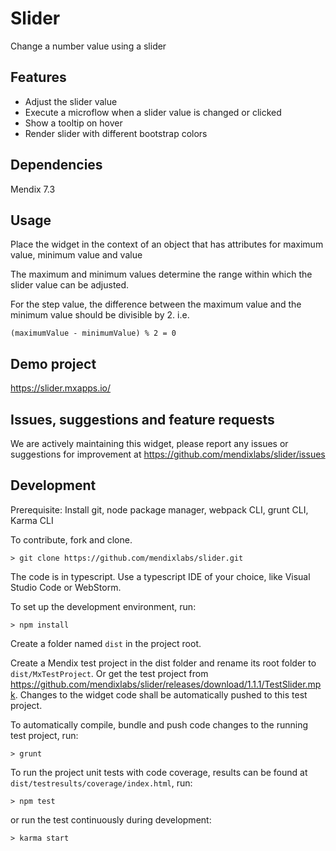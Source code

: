 # Slider
Change a number value using a slider

## Features
* Adjust the slider value
* Execute a microflow when a slider value is changed or clicked
* Show a tooltip on hover
* Render slider with different bootstrap colors

## Dependencies
Mendix 7.3

## Usage
Place the widget in the context of an object that has attributes for maximum value, minimum value and value

The maximum and minimum values determine the range within which the slider value can be adjusted.

For the step value, the difference between the maximum value and the minimum value should be divisible by 2. i.e.

    (maximumValue - minimumValue) % 2 = 0

## Demo project
https://slider.mxapps.io/

## Issues, suggestions and feature requests
We are actively maintaining this widget, please report any issues or suggestions for improvement at
https://github.com/mendixlabs/slider/issues

## Development
Prerequisite: Install git, node package manager, webpack CLI, grunt CLI, Karma CLI

To contribute, fork and clone.

    > git clone https://github.com/mendixlabs/slider.git

The code is in typescript. Use a typescript IDE of your choice, like Visual Studio Code or WebStorm.

To set up the development environment, run:

    > npm install

Create a folder named `dist` in the project root.

Create a Mendix test project in the dist folder and rename its root folder to `dist/MxTestProject`. Or get the test project from https://github.com/mendixlabs/slider/releases/download/1.1.1/TestSlider.mpk. Changes to the widget code shall be automatically pushed to this test project.

To automatically compile, bundle and push code changes to the running test project, run:

    > grunt

To run the project unit tests with code coverage, results can be found at `dist/testresults/coverage/index.html`, run:

    > npm test

or run the test continuously during development:

    > karma start
